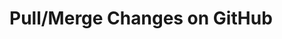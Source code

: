 # Pull/Merge Changes on GitHub







[Review The Pull Request Impact to your Local Git Repository]: section_12.md	"Review The Pull Request Impact to your Local Git Repository"

